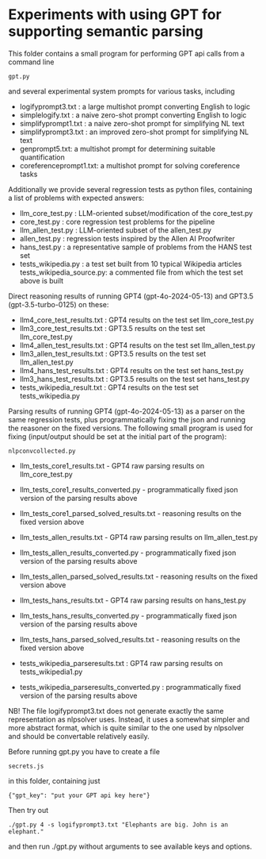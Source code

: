 Experiments with using GPT for supporting semantic parsing
==========================================================

This folder contains a small program for performing GPT api calls from a command line

    gpt.py
    
and several experimental system prompts for various tasks, including

* logifyprompt3.txt : a large multishot prompt converting English to logic
* simplelogify.txt : a naive zero-shot prompt converting English to logic
* simplifyprompt1.txt : a naive zero-shot prompt  for simplifying NL text
* simplifyprompt3.txt : an improved zero-shot prompt for simplifying NL text
* genprompt5.txt: a multishot prompt for determining suitable quantification
* coreferenceprompt1.txt: a multishot prompt for solving coreference tasks

Additionally we provide several regression tests as python files, containing 
a list of problems with expected answers:

* llm_core_test.py : LLM-oriented subset/modification of the core_test.py
* core_test.py : core regression test problems for the pipeline
* llm_allen_test.py : LLM-oriented subset of the allen_test.py
* allen_test.py : regression tests inspired by the Allen AI Proofwriter
* hans_test.py : a representative sample of problems from the HANS test set
* tests_wikipedia.py : a test set built from 10 typical Wikipedia articles
  tests_wikipedia_source.py: a commented file from which the test set above is built
  
Direct reasoning results of running GPT4 (gpt-4o-2024-05-13) and GPT3.5 (gpt-3.5-turbo-0125)
on these:

* llm4_core_test_results.txt : GPT4 results on the test set llm_core_test.py
* llm3_core_test_results.txt : GPT3.5 results on the test set llm_core_test.py
* llm4_allen_test_results.txt : GPT4 results on the test set llm_allen_test.py
* llm3_allen_test_results.txt : GPT3.5 results on the test set llm_allen_test.py
* llm4_hans_test_results.txt : GPT4 results on the test set hans_test.py
* llm3_hans_test_results.txt : GPT3.5 results on the test set hans_test.py
* tests_wikipedia_result.txt : GPT4 results on the test set tests_wikipedia.py

Parsing results of running GPT4 (gpt-4o-2024-05-13) as a parser on the same regression tests,
plus programmatically fixing the json and running the reasoner on the fixed versions.
The following small program is used for fixing (input/output should be set at the
initial part of the program):

    nlpconvcollected.py

* llm_tests_core1_results.txt - GPT4 raw parsing results on llm_core_test.py
* llm_tests_core1_results_converted.py - programmatically fixed json version of the parsing results above
* llm_tests_core1_parsed_solved_results.txt - reasoning results on the fixed version above

* llm_tests_allen_results.txt - GPT4 raw parsing results on llm_allen_test.py
* llm_tests_allen_results_converted.py - programmatically fixed json version of the parsing results above
* llm_tests_allen_parsed_solved_results.txt - reasoning results on the fixed version above

* llm_tests_hans_results.txt - GPT4 raw parsing results on hans_test.py
* llm_tests_hans_results_converted.py - programmatically fixed json version of the parsing results above
* llm_tests_hans_parsed_solved_results.txt - reasoning results on the fixed version above

* tests_wikipedia_parseresults.txt : GPT4 raw parsing results on tests_wikipedia1.py
* tests_wikipedia_parseresults_converted.py : programmatically fixed version of the parsing results above

NB! The file logifyprompt3.txt does not generate exactly the same representation
as nlpsolver uses. Instead, it uses a somewhat simpler and more abstract format,
which is quite similar to the one used by nlpsolver and should be convertable
relatively easily.

Before running gpt.py you have to create a file 

    secrets.js
    
in this folder, containing just 

    {"gpt_key": "put your GPT api key here"}    

Then try out

    ./gpt.py 4 -s logifyprompt3.txt "Elephants are big. John is an elephant."
    
and then run ./gpt.py without arguments to see available keys and options.
